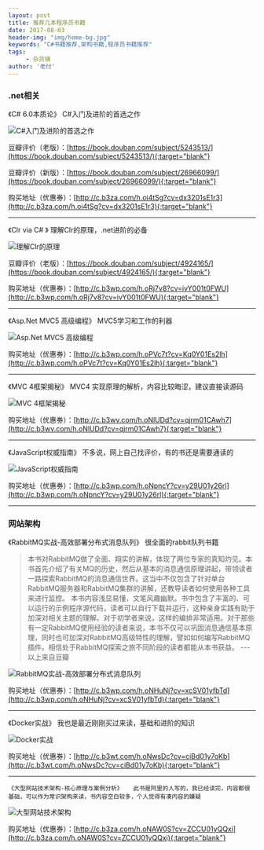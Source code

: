 ```yaml
---
layout: post
title: 推荐几本程序员书籍 
date: 2017-08-03
header-img: "img/home-bg.jpg"  
keywords: "C#书籍推荐,架构书籍,程序员书籍推荐"
tags:
     - 杂货铺
author: '老付'
---      
```




### .net相关     


   《C# 6.0本质论》 C#入门及进阶的首选之作       
  
   
  ![C#入门及进阶的首选之作](/img/assets/CSharp6.0.jpg)         


   豆瓣评价（老版）：[https://book.douban.com/subject/5243513/](https://book.douban.com/subject/5243513/){:target="blank"}   


   豆瓣评价（新版）：[https://book.douban.com/subject/26966099/](https://book.douban.com/subject/26966099/){:target="blank"}   

   购买地址（优惠券）：[http://c.b3za.com/h.oi4tSg?cv=dx3201sE1r3](http://c.b3za.com/h.oi4tSg?cv=dx3201sE1r3){:target="blank"}        


  <hr/>


   《Clr via C# 》  理解Clr的原理，.net进阶的必备   


   ![理解Clr的原理](/img/assets/clrviac.png)     


   豆瓣评价（老版）：[https://book.douban.com/subject/4924165/](https://book.douban.com/subject/4924165/){:target="blank"}   


   购买地址（优惠券）：[http://c.b3wp.com/h.oRj7v8?cv=ivY001t0FWU](http://c.b3wp.com/h.oRj7v8?cv=ivY001t0FWU){:target="blank"}      

  <hr/>
  《Asp.Net MVC5 高级编程》 MVC5学习和工作的利器

  ![Asp.Net MVC5 高级编程](/img/assets/MVC_Base.jpg)      

  购买地址（优惠券）：[http://c.b3wp.com/h.oPVc7t?cv=Kq0Y01Es2lh](http://c.b3wp.com/h.oPVc7t?cv=Kq0Y01Es2lh){:target="blank"}        

   
   <hr/>

  《MVC 4框架揭秘》 MVC4 实现原理的解析，内容比较晦涩，建议直接读源码   

   ![MVC 4框架揭秘](/img/assets/MVCFrame.png)      

   购买地址（优惠券）：[http://c.b3wv.com/h.oNlUDd?cv=qjrm01CAwh7](http://c.b3wv.com/h.oNlUDd?cv=qjrm01CAwh7){:target="blank"}  


   <hr/>

   《JavaScript权威指南》 不多说，网上自己找评价，有的书还是需要通读的   

   ![JavaScript权威指南](/img/assets/javascript.png)      

   购买地址（优惠券）：[http://c.b3wp.com/h.oNpncY?cv=y29U01y26rl](http://c.b3wp.com/h.oNpncY?cv=y29U01y26rl){:target="blank"}     

   <hr/>        


### 网站架构     


   《RabbitMQ实战-高效部署分布式消息队列》  很全面的rabbit队列书籍 
   > 本书对RabbitMQ做了全面、翔实的讲解，体现了两位专家的真知灼见。本书首先介绍了有关MQ的历史，然后从基本的消息通信原理讲起，带领读者一路探索RabbitMQ的消息通信世界。这当中不仅包含了针对单台RabbitMQ服务器和RabbitMQ集群的讲解，还教导读者如何使用各种工具来进行监控。
   本书内容浅显易懂，文笔风趣幽默。书中包含了丰富的、可以运行的示例程序源代码，读者可以自行下载并运行，这种亲身实践有助于加深对相关主题的理解。对于初学者来说，这样的编排非常适用。对于那些有一定RabbitMQ使用经验的读者来说，本书不仅可以巩固消息通信基本原理，同时也可加深对RabbitMQ高级特性的理解，譬如如何编写RabbitMQ插件。相信处于RabbitMQ探索之旅不同阶段的读者都能从本书获益。     --- 以上来自豆瓣

   ![RabbitMQ实战-高效部署分布式消息队列](/img/assets/RabbitMq.png)      

   购买地址（优惠券）：[http://c.b3wp.com/h.oNHuNj?cv=xcSV01yfbTd](http://c.b3wp.com/h.oNHuNj?cv=xcSV01yfbTd){:target="blank"}     

   <hr/>      

   《Docker实战》   我也是最近刚刚买过来读，基础和进阶的知识  
   

   ![Docker实战](/img/assets/docker_in_action.png)      

   购买地址（优惠券）：[http://c.b3wt.com/h.oNwsDc?cv=ciBd01y7oKb](http://c.b3wt.com/h.oNwsDc?cv=ciBd01y7oKb){:target="blank"}     

   <hr/>      

    《大型网站技术架构-核心原理与案例分析》   此书是阿里的人写的，我已经读完，内容都很基础，可以作为常识架构来读，书内容空白较多，个人觉得有凑内容的嫌疑   


   ![大型网站技术架构](/img/assets/arch.png)      

   购买地址（优惠券）：[http://c.b3za.com/h.oNAW0S?cv=ZCCU01yQQxi](http://c.b3za.com/h.oNAW0S?cv=ZCCU01yQQxi){:target="blank"}       





    







